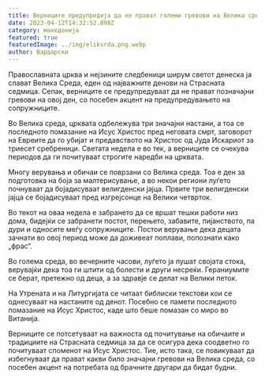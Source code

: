 ```yaml
---
title: Верниците предупредија да не прават големи гревови на Велика среда
date: 2023-04-12T14:32:52.898Z
category: македонија
featured: true
featuredImage: ../img/eliksrda.png.webp
author: Вардарски
---
```


Православната црква и нејзините следбеници ширум светот денеска ја слават Велика Среда, еден од најважните денови на Страсната седмица. Сепак, верниците се предупредуваат да не прават позначајни гревови на овој ден, со посебен акцент на предупредувањето на сопружниците.

Во Велика среда, црквата одбележува три значајни настани, а тоа се последното помазание на Исус Христос пред неговата смрт, заговорот на Евреите да го убијат и предавството на Христос од Јуда Искариот за триесет сребреници. Светата недела е во тек, а верниците се очекува периодов да ги почитуваат строгите наредби на црквата.

Многу верувања и обичаи се поврзани со Велика среда. Тоа е ден за подготовка на боја за малтерисување, а во некои региони луѓето почнуваат да бојадисуваат велигденски јајца. Првите три велигденски јајца се бојадисуваат пред изгрејсонце на Велики четврток.

Во текот на оваа недела е забрането да се вршат тешки работи низ дома, бидејќи се забранети постот, перењето, забавите, пијанството, па дури и односите меѓу сопружниците. Постои верување дека децата зачнати во овој период може да доживеат поплави, попознати како „фрас“.

Во голема среда, во вечерните часови, луѓето ја пушат својата стока, верувајќи дека тоа ги штити од болести и други несреќи. Гераниумите се берат, претежно од деца, а за здравје се делат на Велики петок.

На Утрената и на Литургијата се читаат библиски текстови кои се однесуваат на настаните од денот. Посебно се памети последното помазание на Исус Христос, каде што беше помазан со миро во Витанија.

Верниците се потсетуваат на важноста од почитување на обичаите и традициите на Страсната седмица за да се осигура дека соодветно го почитуваат споменот на Исус Христос. Тие, исто така, се повикуваат да избегнуваат да прават какви било значајни гревови на Велика среда, со посебен акцент на потребата од брачните другари да бидат будни.
